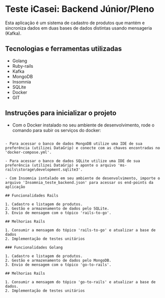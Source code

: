 # Teste iCasei: Backend Júnior/Pleno
Esta aplicação é um sistema de cadastro de produtos que mantém e sincroniza dados em duas bases de dados distintas usando mensageria (Kafka).

## Tecnologias e ferramentas utilizadas

- Golang
- Ruby-rails
- Kafka
- MongoDB
- Insomnia
- SQLite 
- Docker
- GIT

## Instruções para inicializar o projeto

- Com o Docker instalado no seu ambiente de desenvolvimento, rode o comando para subir os serviços do docker:

~~~docker composer up -d --build~~~

- Para acessar o banco de dados MongoDB utilize uma IDE de sua preferência (utilizei DataGrip) e conecte com as chaves encontradas no 'docker-compose.yml'.

- Para acessar o banco de dados SQLite utilize uma IDE de sua preferência (utilizei DataGrip) e aponte o arquivo 'ms-rails\storage\development.sqlite3'.

- Com Insomnia isntalado em seu ambiente de desenvolvimento, importe o arquivo 'Insomnia_teste_backend.json' para acessar os end-points da aplicação

## Funcionalidades Rails

1. Cadastro e listagem de produtos.
2. Gestão e armazenamento de dados pelo SQLite.
3. Envio de mensagem com o tópico 'rails-to-go'.

## Melhorias Rails

1. Consumir a mensagem do tópico 'rails-to-go' e atualizar a base de dados
2. Implementação de testes unitários

### Funcionalidades Golang

1. Cadastro e listagem de produtos.
2. Gestão e armazenamento de dados pelo MongoDB.
3. Envio de mensagem com o tópico 'go-to-rails'.

## Melhorias Rails

1. Consumir a mensagem do tópico 'go-to-rails' e atualizar a base de dados.
2. Implementação de testes unitários

